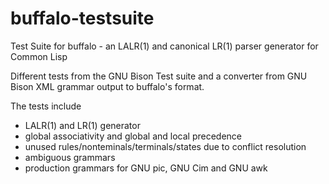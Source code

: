 # buffalo-testsuite
Test Suite for buffalo - an LALR(1) and canonical LR(1) parser generator for Common Lisp

Different tests from the GNU Bison Test suite and a converter from GNU Bison XML grammar output to buffalo's format.

The tests include
- LALR(1) and LR(1) generator
- global associativity and global and local precedence
- unused rules/nonteminals/terminals/states due to conflict resolution
- ambiguous grammars
- production grammars for GNU pic, GNU Cim and GNU awk
